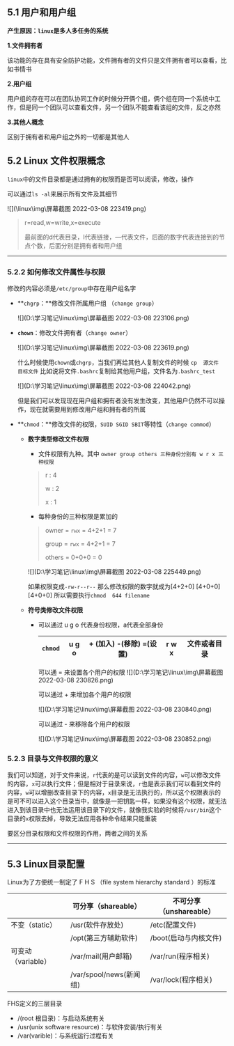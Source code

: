 ## 5.1 用户和用户组

**产生原因：`linux`是多人多任务的系统**

**1.文件拥有者**

该功能的存在具有安全防护功能，文件拥有者的文件只是文件拥有者可以查看，比如书情书

**2.用户组**

用户组的存在可以在团队协同工作的时候分开俩个组，俩个组在同一个系统中工作，但是同一个团队可以查看文件，另一个团队不能查看该组的文件，反之亦然

**3.其他人概念**

区别于拥有者和用户组之外的一切都是其他人

## 5.2 Linux 文件权限概念

`linux`中的文件目录都是通过拥有的权限而是否可以阅读，修改，操作

可以通过`ls -al`来展示所有文件及其细节

![](\linux\img\屏幕截图 2022-03-08 223419.png)

>r=read,w=write,x=execute
>
>最前面的d代表目录，l代表链接，—代表文件，后面的数字代表连接到的节点个数，后面分别是拥有者和用户组

---

### 5.2.2 如何修改文件属性与权限

修改的内容必须是`/etc/group`中存在用户组名字

- **`chgrp`：**修改文件所属用户组 （`change group`）

  ![](D:\学习笔记\linux\img\屏幕截图 2022-03-08 223106.png)

- **`chown`**：修改文件拥有者（`change owner`）

  ![](D:\学习笔记\linux\img\屏幕截图 2022-03-08 223619.png)

  什么时候使用`chown`或`chgrp`，当我们再给其他人复制文件的时候      `cp  源文件  目标文件` 比如说将文件`.bashrc`复制给其他用户组，文件名为`.bashrc_test`

  ![](D:\学习笔记\linux\img\屏幕截图 2022-03-08 224042.png)

  但是我们可以发现现在用户组和拥有者没有发生改变，其他用户仍然不可以操作，现在就需要用到修改用户组和拥有者的所属

- **`chmod`：**修改文件的权限，`SUID SGID SBIT`等特性（`change commod`）

  - **数字类型修改文件权限**

    - 文件权限有九种。其中 `owner group others 三种身份分别有 w r x 三种权限`

    > r : 4
    >
    > w : 2
    >
    > x : 1

    -  每种身份的三种权限是累加的

    >   owner  = `rwx` = 4+2+1 = 7  
    >
    >   group  = `rwx` = 4+2+1 = 7 
    >
    >   others = 0+0+0 = 0

    ![](D:\学习笔记\linux\img\屏幕截图 2022-03-08 225449.png)              

    如果权限变成`-rw-r--r--` 那么修改权限的数字就成为[4+2+0] [4+0+0] [4+0+0]   所以需要执行`chmod  644 filename`

  - **符号类修改文件权限**

    - 可以通过 u g o 代表身份权限，a代表全部身份

      | `chmod` | u   g  o | + (加入)   -(移除)  =(设置) | r w x | 文件或者目录 |
      | :-----: | :------: | :-------------------------: | :---: | :----------: |

      可以通  =  来设置各个用户的权限                 ![](D:\学习笔记\linux\img\屏幕截图 2022-03-08 230826.png)

      可以通过  +  来增加各个用户的权限

      ![](D:\学习笔记\linux\img\屏幕截图 2022-03-08 230840.png)

      可以通过   -   来移除各个用户的权限

      ![](D:\学习笔记\linux\img\屏幕截图 2022-03-08 230852.png)

### 5.2.3 目录与文件权限的意义

我们可以知道，对于文件来说，`r`代表的是可以读到文件的内容，`w`可以修改文件的内容，`x`可以执行文件；但是相对于目录来说，`r`也是表示我们可以看到文件的内容，`w`可以增删改查目录下的内容，`x`目录是无法执行的，所以这个权限表示的是可不可以进入这个目录当中，就像是一把钥匙一样，如果没有这个权限，就无法进入到该目录中也无法运用该目录下的文件，就像我实验的时候将`/usr/bin`这个目录的`x`权限去掉，导致无法应用各种命令结果只能重装

要区分目录权限和文件权限的作用，两者之间的关系

---

## 5.3 Linux目录配置

Linux为了方便统一制定了 F H S （file system hierarchy standard ）的标准 

|                    | 可分享（shareable）     | 不可分享（unshareable） |
| ------------------ | ----------------------- | ----------------------- |
| 不变（static）     | /usr(软件存放处)        | /etc(配置文件)          |
|                    | /opt(第三方辅助软件)    | /boot(启动与内核文件)   |
| 可变动（variable） | /var/mail(用户邮箱)     | /var/run(程序相关)      |
|                    | /var/spool/news(新闻组) | /var/lock(程序相关)     |

FHS定义的三层目录 

- /(root 根目录)：与启动系统有关
- /usr(unix software resource)：与软件安装/执行有关
- /var(varible)：与系统运行过程有关 
